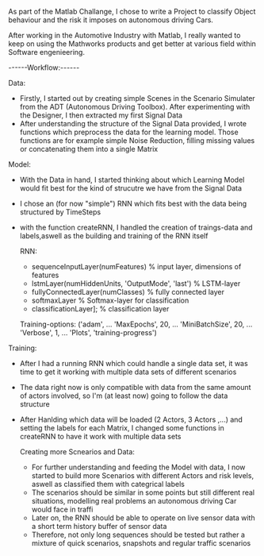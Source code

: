 As part of the Matlab Challange, I chose to write a Project to classify Object behaviour and the risk it imposes on autonomous driving Cars.

After working in the Automotive Industry with Matlab, I really wanted to keep on using the Mathworks products and get better at various field within Software engenieering.


------Workflow:------

Data:
- Firstly, I started out by creating simple Scenes in the Scenario Simulater from the ADT (Autonomous Driving Toolbox). After experimenting with the Designer, I then extracted my first Signal Data
- After understanding the structure of the Signal Data provided, I wrote functions which preprocess the data for the learning model. Those functions are for example simple Noise Reduction, filling missing values or concatenating them into  a single Matrix

Model:
- With the Data in hand, I started thinking about which Learning Model would fit best for the kind of strucutre we have from the Signal Data
- I chose an (for now "simple") RNN which fits best with the data being structured by TimeSteps
- with the function createRNN, I handled the creation of traings-data and labels,aswell as the building and training of the RNN itself

  RNN:
  - sequenceInputLayer(numFeatures) % input layer, dimensions of features
  - lstmLayer(numHiddenUnits, 'OutputMode', 'last') % LSTM-layer
  - fullyConnectedLayer(numClasses) % fully connected layer
  - softmaxLayer % Softmax-layer for classification
  - classificationLayer]; % classification layer

  Training-options:
   ('adam', ...
    'MaxEpochs', 20, ...
    'MiniBatchSize', 20, ...
    'Verbose', 1, ...
    'Plots', 'training-progress')
  
Training:
- After I had a running RNN which could handle a single data set, it was time to get it working with multiple data sets of different scenarios
- The data right now is only compatible with data from the same amount of actors involved, so I'm (at least now) going to follow the data structure
- After Hanlding which data will be loaded (2 Actors, 3 Actors ,...) and setting the labels for each Matrix, I changed some functions in createRNN to have it work with multiple data sets

  Creating more Scnearios and Data:
  - For further understanding and feeding the Model with data, I now started to build more Scenarios with different Actors and risk levels, aswell as classified them with categrical labels
  - The scenarios should be similar in some points but still different real situations, modelling real problems an autonomous driving Car would face in traffi
  - Later on, the RNN should be able to operate on live sensor data with a short term history buffer of sensor data
  - Therefore, not only long sequences should be tested but rather a mixture of quick scenarios, snapshots and regular traffic scenarios
  

